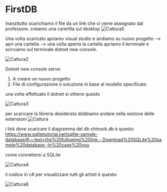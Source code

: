 # FirstDB
Inanzitutto scarichiamo il file da un link che ci viene assegnato dal professore.
creiamo una carertlla sul desktop
![Cattura5](https://user-images.githubusercontent.com/116791297/236147586-9c8f96a9-c271-4750-9e00-0a428b782c05.PNG)



Una volta scaricato apriamo visual studio e andiamo su nuovo progetto --> apri una cartella --> una volta aperta la cartella apriamo il terminale e scirviamo sul terminale dotnet new console.

![Cattura2](https://user-images.githubusercontent.com/116791297/236143796-924bbae4-d1af-4354-a859-5cef86adfc20.PNG)

Dotnet new console serve:
1) A creare un nuovo progetto
2) File di configurazione o soluzione in base al modello specificato

una volta effettuato il dotnet si ottiene questo

![Cattura3](https://user-images.githubusercontent.com/116791297/236144041-c3b87cc1-d676-4b02-b2f1-dfab9916dd95.PNG)


per scaricare la libreria desiderata dobbiamo andare nella sezione delle estensioni
![Cattura](https://user-images.githubusercontent.com/116791297/236142487-2815eca5-e162-4237-aac9-d8f3ac6e118c.PNG)

i link dove scaricare il diagramma del db chinook.db è questo:
https://www.sqlitetutorial.net/sqlite-sample-database/#:~:text=the%20following%20link.-,Download%20SQLite%20sample%20database,-In%20case%20you

come connettersi a SQLite

![Cattura4](https://user-images.githubusercontent.com/116791297/236147625-a78b9bee-69b7-4c95-ae57-d45fe1b865fb.PNG)

il codice in c# per visualizzare tutti gli artisti è questo:

![Cattura6](https://user-images.githubusercontent.com/116791297/236148315-88d4520d-e279-48f7-a608-7dfa9880d3b1.PNG)
